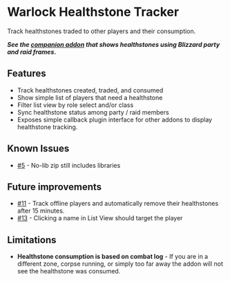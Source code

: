 # Warlock Healthstone Tracker
Track healthstones traded to other players and their consumption.

***See the [companion addon](https://www.curseforge.com/wow/addons/warlock-healthstone-tracker-blizzui) that shows healthstones using Blizzard party and raid frames.***


## Features
* Track healthstones created, traded, and consumed
* Show simple list of players that need a healthstone
* Filter list view by role select and/or class
* Sync healthstone status among party / raid members
* Exposes simple callback plugin interface for other addons to display healthstone tracking.


## Known Issues
* [#5] - No-lib zip still includes libraries

[#5]: https://www.curseforge.com/wow/addons/warlock-healthstone-tracker/issues/5


## Future improvements
* [#11] - Track offline players and automatically remove their healthstones after 15 minutes.
* [#13] - Clicking a name in List View should target the player

[#11]: https://www.curseforge.com/wow/addons/warlock-healthstone-tracker/issues/11
[#13]: https://www.curseforge.com/wow/addons/warlock-healthstone-tracker/issues/13


## Limitations
* **Healthstone consumption is based on combat log** - If you are in a different zone, corpse running, or simply too far away the addon will not see the healthstone was consumed.
